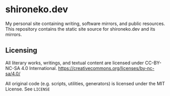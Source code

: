 # shironeko.dev
My personal site containing writing, software mirrors, and public resources.
This repository contains the static site source for shironeko.dev and its mirrors.

## Licensing
All literary works, writings, and textual content are licensed under CC-BY-NC-SA 4.0 International. 
https://creativecommons.org/licenses/by-nc-sa/4.0/ 

All original code (e.g. scripts, utilities, generators) is licensed under the MIT License. 
See `LICENSE`
